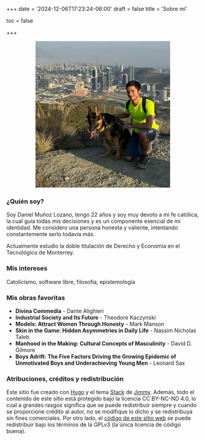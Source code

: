 +++
date = '2024-12-06T17:23:24-06:00'
draft = false
title = 'Sobre mí'

toc = false

+++

<div style="text-align: center">
  <img src="screenshot-032225-010141.png" style="width:70%; height:auto;">
</div>

### ¿Quién soy?

Soy Daniel Muñoz Lozano, tengo 22 años y soy muy devoto a mi
fe católica, la cual guía todas mis decisiones y es un
componente esencial de mi identidad. Me considero una
persona honesta y valiente, intentando constantemente serlo
todavía más.

Actualmente estudio la doble titulación de Derecho y
Economía en el Tecnológico de Monterrey.


### Mis intereses
Catolicismo, software libre, filosofía, epistemología

### Mis obras favoritas
- **Divina Commedia** - Dante Alighieri
- **Industrial Society and Its Future** - Theodore Kaczynski
- **Models: Attract Women Through Honesty** - Mark Manson
- **Skin in the Game: Hidden Asymmetries in Daily Life** - Nassim Nicholas Taleb
- **Manhood in the Making: Cultural Concepts of Masculinity** - David D. Gilmore
- **Boys Adrift: The Five Factors Driving the Growing Epidemic of Unmotivated Boys and Underachieving Young Men** - Leonard Sax

### Atribuciones, créditos y redistribución
Este sitio fue creado con [Hugo](https://gohugo.io) y el
tema [Stack](https://github.com/CaiJimmy/hugo-theme-stack)
de [Jimmy](https://jimmycai.com). Además, todo el contenido
de este sitio está protegido bajo la licencia CC BY-NC-ND
4.0, lo cual a grandes rasgos significa que se puede
redistribuir siempre y cuando se proporcione crédito al
autor, no se modifique lo dicho y se redistribuya sin fines
comerciales. Por otro lado, el [código de este sitio
web](https://github.com/danielml-mx/danielml.mx) se puede
redistribuir bajo los términos de la GPLv3 (la única
licencia de código buena).
